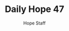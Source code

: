 ---
image: /assets/img/daily-hope-default-artwork.png
title: Daily Hope 47
number: 47
categories:
  - Daily Hope
author: Hope Staff
notes: Daily Hope 47
embed: >-
  <iframe style="border-radius:12px" src="https://open.spotify.com/embed/episode/6SPCR5cjhu3LTv9c9tY3XU?utm_source=generator" width="100%" height="152" frameBorder="0" allowfullscreen="" allow="autoplay; clipboard-write; encrypted-media; fullscreen; picture-in-picture" loading="lazy"></iframe>
---
